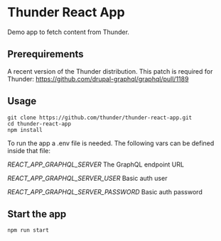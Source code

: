 # Thunder React App

Demo app to fetch content from Thunder.

## Prerequirements

A recent version of the Thunder distribution. This patch is required for Thunder:
https://github.com/drupal-graphql/graphql/pull/1189

## Usage

```
git clone https://github.com/thunder/thunder-react-app.git
cd thunder-react-app
npm install
```

To run the app a .env file is needed. The following vars can be defined inside
that file:

*REACT_APP_GRAPHQL_SERVER* The GraphQL endpoint URL

*REACT_APP_GRAPHQL_SERVER_USER* Basic auth user

*REACT_APP_GRAPHQL_SERVER_PASSWORD* Basic auth password

## Start the app

```
npm run start
```
